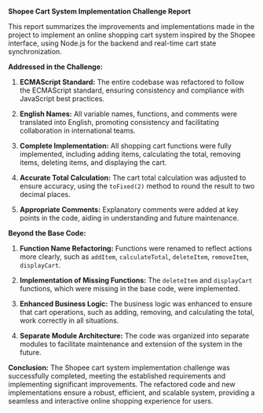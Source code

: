 **Shopee Cart System Implementation Challenge Report**

This report summarizes the improvements and implementations made in the project to implement an online shopping cart system inspired by the Shopee interface, using Node.js for the backend and real-time cart state synchronization.

**Addressed in the Challenge:**
1. **ECMAScript Standard:** The entire codebase was refactored to follow the ECMAScript standard, ensuring consistency and compliance with JavaScript best practices.
   
2. **English Names:** All variable names, functions, and comments were translated into English, promoting consistency and facilitating collaboration in international teams.
   
3. **Complete Implementation:** All shopping cart functions were fully implemented, including adding items, calculating the total, removing items, deleting items, and displaying the cart.

4. **Accurate Total Calculation:** The cart total calculation was adjusted to ensure accuracy, using the `toFixed(2)` method to round the result to two decimal places.

5. **Appropriate Comments:** Explanatory comments were added at key points in the code, aiding in understanding and future maintenance.

**Beyond the Base Code:**
1. **Function Name Refactoring:** Functions were renamed to reflect actions more clearly, such as `addItem`, `calculateTotal`, `deleteItem`, `removeItem`, `displayCart`.

2. **Implementation of Missing Functions:** The `deleteItem` and `displayCart` functions, which were missing in the base code, were implemented.

3. **Enhanced Business Logic:** The business logic was enhanced to ensure that cart operations, such as adding, removing, and calculating the total, work correctly in all situations.

4. **Separate Module Architecture:** The code was organized into separate modules to facilitate maintenance and extension of the system in the future.

**Conclusion:**
The Shopee cart system implementation challenge was successfully completed, meeting the established requirements and implementing significant improvements. The refactored code and new implementations ensure a robust, efficient, and scalable system, providing a seamless and interactive online shopping experience for users.
